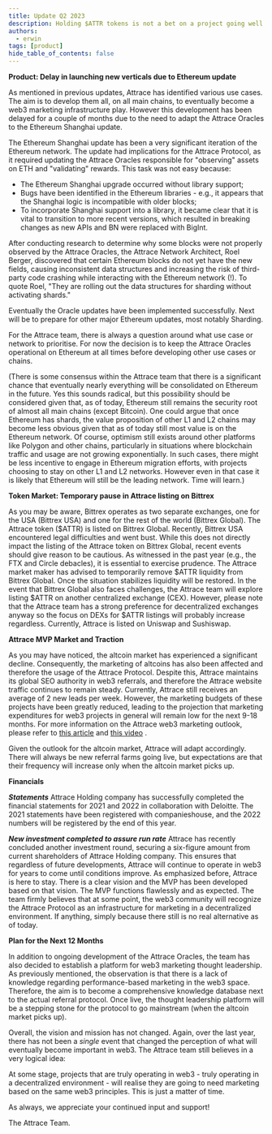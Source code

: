 ```yaml
---
title: Update Q2 2023
description: Holding $ATTR tokens is not a bet on a project going well. Rather, it is a bet that eventually people will realise that we need web3 marketing based on web3 fundamentals, by which time Attrace will be - at the very least - one of the main protocols capable of facilitating this essential service.  
authors:
  - erwin
tags: [product]
hide_table_of_contents: false
---
```

**Product: Delay in launching new verticals due to Ethereum update**

As mentioned in previous updates, Attrace has identified various use cases. The aim is to develop them all, on all main chains, to eventually become a web3 marketing infrastructure play. However this development has been delayed for a couple of months due to the need to adapt the Attrace Oracles to the Ethereum Shanghai update.

<!--truncate-->
The Ethereum Shanghai update has been a very significant iteration of the Ethereum network. The update had implications for the Attrace Protocol, as it required updating the Attrace Oracles responsible for "observing" assets on ETH and "validating" rewards. This task was not easy because:
* The Ethereum Shanghai upgrade occurred without library support;
* Bugs have been identified in the Ethereum libraries - e.g., it appears that the Shanghai logic is incompatible with older blocks;
* To incorporate Shanghai support into a library, it became clear that it is vital to transition to more recent versions, which resulted in breaking changes as new APIs and BN were replaced with BigInt.

After conducting research to determine why some blocks were not properly observed by the Attrace Oracles, the Attrace Network Architect, Roel Berger, discovered that certain Ethereum blocks do not yet have the new fields, causing inconsistent data structures and increasing the risk of third-party code crashing while interacting with the Ethereum network (!). To quote Roel, "They are rolling out the data structures for sharding without activating shards." 

Eventually the Oracle updates have been implemented successfully. Next will be to prepare for other major Ethereum updates, most notably Sharding. 

For the Attrace team, there is always a question around what use case or network to prioritise. For now the decision is to keep the Attrace Oracles operational on Ethereum at all times before developing other use cases or chains. 

(There is some consensus within the Attrace team that there is a significant chance that eventually nearly everything will be consolidated on Ethereum in the future. Yes this sounds radical, but this possibility should be considered given that, as of today, Ethereum still remains the security root of almost all main chains (except Bitcoin). One could argue that once Ethereum has shards, the value proposition of other L1 and L2 chains may become less obvious given that as of today still most value is on the Ethereum network. Of course, optimism still exists around other platforms like Polygon and other chains, particularly in situations where blockchain traffic and usage are not growing exponentially. In such cases, there might be less incentive to engage in Ethereum migration efforts, with projects choosing to stay on other L1 and L2 networks. However even in that case it is likely that Ethereum will still be the leading network. Time will learn.)

**Token Market: Temporary pause in Attrace listing on Bittrex**

As you may be aware, Bittrex operates as two separate exchanges, one for the USA (Bittrex USA) and one for the rest of the world (Bittrex Global). The Attrace token ($ATTR) is listed on Bittrex Global. Recently, Bittrex USA encountered legal difficulties and went bust. While this does not directly impact the listing of the Attrace token on Bittrex Global, recent events should give reason to be cautious. As witnessed in the past year (e.g., the FTX and Circle debacles), it is essential to exercise prudence. The Attrace market maker has advised to temporarily remove $ATTR liquidity from Bittrex Global. Once the situation stabilizes liquidity will be restored. In the event that Bittrex Global also faces challenges, the Attrace team will explore listing $ATTR on another centralized exchange (CEX). However, please note that the Attrace team has a strong preference for decentralized exchanges anyway so the focus on DEXs for $ATTR listings will probably increase regardless. Currently, Attrace is listed on Uniswap and Sushiswap. 

**Attrace MVP Market and Traction**

As you may have noticed, the altcoin market has experienced a significant decline. Consequently, the marketing of altcoins has also been affected and therefore the usage of the Attrace Protocol. Despite this, Attrace maintains its global SEO authority in web3 referrals, and therefore the Attrace website traffic continues to remain steady. Currently, Attrace still receives an average of 2 new leads per week. However, the marketing budgets of these projects have been greatly reduced, leading to the projection that marketing expenditures for web3 projects in general will remain low for the next 9-18 months. For more information on the Attrace web3 marketing outlook, please refer to [this article](https://attrace.medium.com/the-marketing-elephant-in-the-web3-room-bde6cb17b230) and [this video](https://www.youtube.com/watch?v=mAoSlY7EG_o) . 

Given the outlook for the altcoin market, Attrace will adapt accordingly. There will always be new referral farms going live, but expectations are that their frequency will increase only when the altcoin market picks up.

**Financials**

***Statements*** 
Attrace Holding company has successfully completed the financial statements for 2021 and 2022 in collaboration with Deloitte. The 2021 statements have been registered with companieshouse, and the 2022 numbers will be registered by the end of this year. 

***New investment completed to assure run rate***
Attrace has recently concluded another investment round, securing a six-figure amount from current shareholders of Attrace Holding company. This ensures that regardless of future developments, Attrace will continue to operate in web3 for years to come until conditions improve. As emphasized before, Attrace is here to stay. There is a clear vision and the MVP has been developed based on that vision. The MVP functions flawlessly and as expected. The team firmly believes that at some point, the web3 community will recognize the Attrace Protocol as an infrastructure for marketing in a decentralized environment. If anything, simply because there still is no real alternative as of today. 

**Plan for the Next 12 Months**

In addition to ongoing development of the Attrace Oracles, the team has also decided to establish a platform for web3 marketing thought leadership. As previously mentioned, the observation is that there is a lack of knowledge regarding performance-based marketing in the web3 space. Therefore, the aim is to become a comprehensive knowledge database next to the actual referral protocol. Once live, the thought leadership platform will be a stepping stone for the protocol to go mainstream (when the altcoin market picks up).


Overall, the vision and mission has not changed. Again, over the last year, there has not been a _single_ event that changed the perception of what will eventually become important in web3. The Attrace team still believes in a very logical idea: 

At some stage, projects that are truly operating in web3 - truly operating in a decentralized environment - will realise they are going to need marketing based on the same web3 principles. This is just a matter of time. 

As always, we appreciate your continued input and support!


The Attrace Team.
